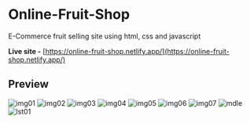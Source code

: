 # Online-Fruit-Shop
E-Commerce fruit selling site using html, css and javascript

**Live site -** [https://online-fruit-shop.netlify.app/](https://online-fruit-shop.netlify.app/)

## Preview
![img01](https://user-images.githubusercontent.com/83011210/228267470-b661113e-275d-4206-9dd7-f831647de0b2.png)
![img02](https://user-images.githubusercontent.com/83011210/227763794-eb2efe5e-e39e-4de0-a5b9-40b7c1836673.png)
![img03](https://user-images.githubusercontent.com/83011210/227763808-c53a9467-5b82-4e63-bb34-3bd89328f609.png)
![img04](https://user-images.githubusercontent.com/83011210/227763818-1d9b2699-0a68-4516-afca-b489b14787f7.png)
![img05](https://user-images.githubusercontent.com/83011210/227763823-36af0939-cb71-44d5-b0b7-6fa4fc2de20e.png)
![img06](https://user-images.githubusercontent.com/83011210/227763840-b5a941f9-6c9e-4c00-a3cf-379624b3ff68.png)
![img07](https://user-images.githubusercontent.com/83011210/227763846-eae36570-1599-49ff-884e-b37e0fd9664d.png)
![mdle](https://user-images.githubusercontent.com/83011210/228267781-f0bcc309-b4a3-4350-8c76-aa5d6f47bf5d.png)
![lst01](https://user-images.githubusercontent.com/83011210/228267868-440301b8-51a7-4e56-8de7-97997ccd334b.png)

